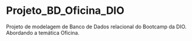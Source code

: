 # Projeto_BD_Oficina_DIO
Projeto de modelagem de Banco de Dados relacional do Bootcamp da DIO. Abordando a temática Oficina.
